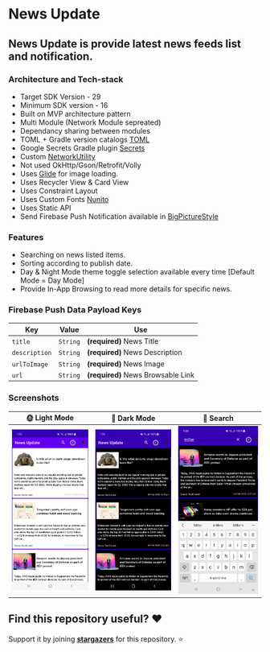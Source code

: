 # News Update

## News Update is provide latest news feeds list and notification.

### Architecture and Tech-stack
* Target SDK Version - 29
* Minimum SDK version - 16
* Built on MVP architecture pattern
* Multi Module (Network Module sepreated)
* Dependancy sharing between modules
* TOML + Gradle version catalogs [TOML](https://funkymuse.dev/posts/toml-gradle)
* Google Secrets Gradle plugin [Secrets](https://developers.google.com/maps/documentation/android-sdk/secrets-gradle-plugin)
* Custom [NetworkUtility](https://github.com/rahulsinghfaujdar/NewsDetail/blob/main/network/src/main/java/com/network/NetworkAdapter.java)
* Not used OkHttp/Gson/Retrofit/Volly
* Uses [Glide](https://github.com/bumptech/glide) for image loading.
* Uses Recycler View & Card View
* Uses Constraint Layout
* Uses Custom Fonts [Nunito](https://github.com/rahulsinghfaujdar/NewsDetail/tree/main/app/src/main/res/font)
* Uses Static API
* Send Firebase Push Notification available in [BigPictureStyle](https://github.com/rahulsinghfaujdar/NewsDetail/blob/main/app/src/main/java/com/newsdetail/utility/Firebase/NotificationTemplateUtility.java)

### Features
* Searching on news listed items.
* Sorting according to publish date.
* Day & Night Mode theme toggle selection available every time [Default Mode = Day Mode]
* Provide In-App Browsing to read more details for specific news.

### Firebase Push Data Payload Keys
| Key | Value | Use | 
| --- | --- | --- |
| `title` | `String` | **(required)**  News Title
| `description` | `String` | **(required)**  News Description 
| `urlToImage` | `String` | **(required)**  News Image
| `url` | `String` | **(required)**  News Browsable Link

### Screenshots
🌞 Light Mode | 🌚 Dark Mode | 🔎 Search
--- | --- | --- |
<img src="https://github.com/rahulsinghfaujdar/NewsDetail/blob/main/screenshots/Screenshot_20221006_130541.png" width="100%"></img> | <img src="https://github.com/rahulsinghfaujdar/NewsDetail/blob/main/screenshots/Screenshot_20221006_130620.png" width="100%"></img> | <img src="https://github.com/rahulsinghfaujdar/NewsDetail/blob/main/screenshots/Screenshot_20221006_130653.png" width="100%"></img>

## Find this repository useful? :heart:
Support it by joining __[stargazers](https://github.com/rahulsinghfaujdar/NewsDetail/stargazers)__ for this repository. ⭐
